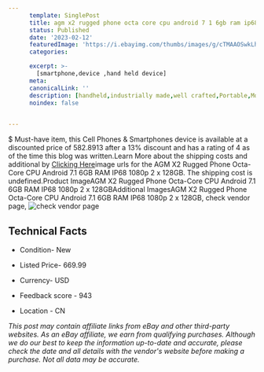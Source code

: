 ```yaml
---
      template: SinglePost
      title: agm x2 rugged phone octa core cpu android 7 1 6gb ram ip68 1080p 2 x 128gb
      status: Published
      date: '2023-02-12'
      featuredImage: 'https://i.ebayimg.com/thumbs/images/g/cTMAAOSwkLhZ8EeY/s-l225.jpg'
      categories: 

      excerpt: >-
        [smartphone,device ,hand held device]
      meta:
      canonicalLink: ''
      description: [handheld,industrially made,well crafted,Portable,Mobile,Compact,Convenient,Lightweight,Maneuverable,Man-portable,Miniature,Carriable,Hand-held,Light,Holdable,Transportable,Mobile device,Pocket-sized,On-the-go,Wireless,Cordless,Compact size,Convenient size, smartphone,device ,hand held device]
      noindex: false

        
---
```

$
    Must-have item, this Cell Phones & Smartphones device is available at a discounted price of 582.8913 after a 13% discount and has a rating of 4 as of the time this blog was written.Learn More about the shipping costs and additional by [Clicking Here](https://www.ebay.com/itm/172916677324?hash=item2842a31acc%3Ag%3AcTMAAOSwkLhZ8EeY&mkevt=1&mkcid=1&mkrid=711-53200-19255-0&campid=%253CePNCampaignId%253E&customid=%253CreferenceId%253E&toolid=10049)image urls for the AGM X2 Rugged Phone Octa-Core CPU Android 7.1 6GB RAM IP68 1080p 2 x 128GB. The shipping cost is undefined.Product ImageAGM X2 Rugged Phone Octa-Core CPU Android 7.1 6GB RAM IP68 1080p 2 x 128GBAdditional ImagesAGM X2 Rugged Phone Octa-Core CPU Android 7.1 6GB RAM IP68 1080p 2 x 128GB, check vendor page, ![check vendor page](https://origin-galleryplus.ebayimg.com/ws/web/172916677324_2_0_1/225x225.jpg,https://origin-galleryplus.ebayimg.com/ws/web/172916677324_3_0_1/225x225.jpg,https://origin-galleryplus.ebayimg.com/ws/web/172916677324_4_0_1/225x225.jpg,https://origin-galleryplus.ebayimg.com/ws/web/172916677324_5_0_1/225x225.jpg,https://origin-galleryplus.ebayimg.com/ws/web/172916677324_6_0_1/225x225.jpg,https://origin-galleryplus.ebayimg.com/ws/web/172916677324_7_0_1/225x225.jpg,https://origin-galleryplus.ebayimg.com/ws/web/172916677324_8_0_1/225x225.jpg,https://origin-galleryplus.ebayimg.com/ws/web/172916677324_9_0_1/225x225.jpg,https://origin-galleryplus.ebayimg.com/ws/web/172916677324_10_0_1/225x225.jpg,https://origin-galleryplus.ebayimg.com/ws/web/172916677324_11_0_1/225x225.jpg,https://origin-galleryplus.ebayimg.com/ws/web/172916677324_12_0_1/225x225.jpg)
    
    

 ## Technical Facts 



     
      

 - Condition- New 


      

 - Listed Price- 669.99 


      

 - Currency- USD 


      

 - Feedback score - 943 


      

 - Location - CN 


      
      

 *_This post may contain affiliate links from eBay and other third-party websites. As an eBay affiliate, we earn from qualifying purchases. Although we do our best to keep the information up-to-date and accurate, please check the date and all details with the vendor's website before making a purchase. Not all data may be accurate._*



    
    
    
    
    